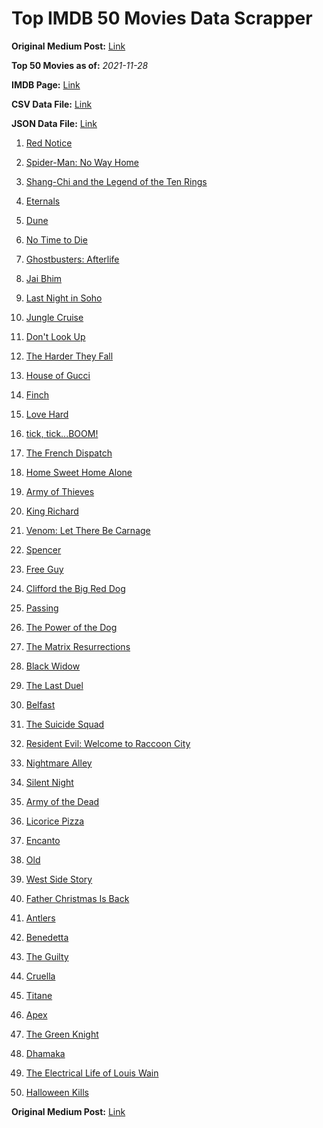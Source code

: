 # Top IMDB 50 Movies Data Scrapper

**Original Medium Post:** [Link](https://medium.com/@nishantsahoo/which-movie-should-i-watch-5c83a3c0f5b1) 

**Top 50 Movies as of:** _2021-11-28_

**IMDB Page:** [Link](http://www.imdb.com/search/title?release_date=2021,2021&title_type=feature)

**CSV Data File:** [Link](/Data/data.csv)

**JSON Data File:** [Link](/Data/data.json)

1. [Red Notice](https://www.imdb.com/title/tt7991608/?ref_=adv_li_tt)

2. [Spider-Man: No Way Home](https://www.imdb.com/title/tt10872600/?ref_=adv_li_tt)

3. [Shang-Chi and the Legend of the Ten Rings](https://www.imdb.com/title/tt9376612/?ref_=adv_li_tt)

4. [Eternals](https://www.imdb.com/title/tt9032400/?ref_=adv_li_tt)

5. [Dune](https://www.imdb.com/title/tt1160419/?ref_=adv_li_tt)

6. [No Time to Die](https://www.imdb.com/title/tt2382320/?ref_=adv_li_tt)

7. [Ghostbusters: Afterlife](https://www.imdb.com/title/tt4513678/?ref_=adv_li_tt)

8. [Jai Bhim](https://www.imdb.com/title/tt15097216/?ref_=adv_li_tt)

9. [Last Night in Soho](https://www.imdb.com/title/tt9639470/?ref_=adv_li_tt)

10. [Jungle Cruise](https://www.imdb.com/title/tt0870154/?ref_=adv_li_tt)

11. [Don't Look Up](https://www.imdb.com/title/tt11286314/?ref_=adv_li_tt)

12. [The Harder They Fall](https://www.imdb.com/title/tt10696784/?ref_=adv_li_tt)

13. [House of Gucci](https://www.imdb.com/title/tt11214590/?ref_=adv_li_tt)

14. [Finch](https://www.imdb.com/title/tt3420504/?ref_=adv_li_tt)

15. [Love Hard](https://www.imdb.com/title/tt10752004/?ref_=adv_li_tt)

16. [tick, tick...BOOM!](https://www.imdb.com/title/tt8721424/?ref_=adv_li_tt)

17. [The French Dispatch](https://www.imdb.com/title/tt8847712/?ref_=adv_li_tt)

18. [Home Sweet Home Alone](https://www.imdb.com/title/tt11012066/?ref_=adv_li_tt)

19. [Army of Thieves](https://www.imdb.com/title/tt13024674/?ref_=adv_li_tt)

20. [King Richard](https://www.imdb.com/title/tt9620288/?ref_=adv_li_tt)

21. [Venom: Let There Be Carnage](https://www.imdb.com/title/tt7097896/?ref_=adv_li_tt)

22. [Spencer](https://www.imdb.com/title/tt12536294/?ref_=adv_li_tt)

23. [Free Guy](https://www.imdb.com/title/tt6264654/?ref_=adv_li_tt)

24. [Clifford the Big Red Dog](https://www.imdb.com/title/tt2397461/?ref_=adv_li_tt)

25. [Passing](https://www.imdb.com/title/tt8893974/?ref_=adv_li_tt)

26. [The Power of the Dog](https://www.imdb.com/title/tt10293406/?ref_=adv_li_tt)

27. [The Matrix Resurrections](https://www.imdb.com/title/tt10838180/?ref_=adv_li_tt)

28. [Black Widow](https://www.imdb.com/title/tt3480822/?ref_=adv_li_tt)

29. [The Last Duel](https://www.imdb.com/title/tt4244994/?ref_=adv_li_tt)

30. [Belfast](https://www.imdb.com/title/tt12789558/?ref_=adv_li_tt)

31. [The Suicide Squad](https://www.imdb.com/title/tt6334354/?ref_=adv_li_tt)

32. [Resident Evil: Welcome to Raccoon City](https://www.imdb.com/title/tt6920084/?ref_=adv_li_tt)

33. [Nightmare Alley](https://www.imdb.com/title/tt7740496/?ref_=adv_li_tt)

34. [Silent Night](https://www.imdb.com/title/tt11628854/?ref_=adv_li_tt)

35. [Army of the Dead](https://www.imdb.com/title/tt0993840/?ref_=adv_li_tt)

36. [Licorice Pizza](https://www.imdb.com/title/tt11271038/?ref_=adv_li_tt)

37. [Encanto](https://www.imdb.com/title/tt2953050/?ref_=adv_li_tt)

38. [Old](https://www.imdb.com/title/tt10954652/?ref_=adv_li_tt)

39. [West Side Story](https://www.imdb.com/title/tt3581652/?ref_=adv_li_tt)

40. [Father Christmas Is Back](https://www.imdb.com/title/tt13103340/?ref_=adv_li_tt)

41. [Antlers](https://www.imdb.com/title/tt7740510/?ref_=adv_li_tt)

42. [Benedetta](https://www.imdb.com/title/tt6823148/?ref_=adv_li_tt)

43. [The Guilty](https://www.imdb.com/title/tt9421570/?ref_=adv_li_tt)

44. [Cruella](https://www.imdb.com/title/tt3228774/?ref_=adv_li_tt)

45. [Titane](https://www.imdb.com/title/tt10944760/?ref_=adv_li_tt)

46. [Apex](https://www.imdb.com/title/tt13265876/?ref_=adv_li_tt)

47. [The Green Knight](https://www.imdb.com/title/tt9243804/?ref_=adv_li_tt)

48. [Dhamaka](https://www.imdb.com/title/tt13510660/?ref_=adv_li_tt)

49. [The Electrical Life of Louis Wain](https://www.imdb.com/title/tt10687506/?ref_=adv_li_tt)

50. [Halloween Kills](https://www.imdb.com/title/tt10665338/?ref_=adv_li_tt)

**Original Medium Post:** [Link](https://medium.com/@nishantsahoo/which-movie-should-i-watch-5c83a3c0f5b1) 
